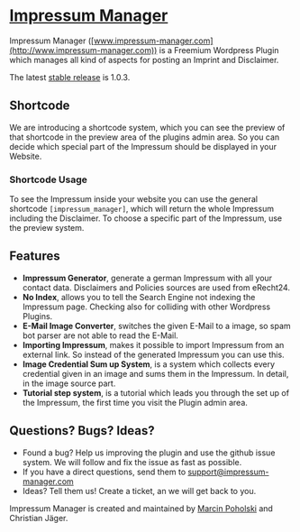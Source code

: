 # [Impressum Manager](http://www.impressum-manager.com)

Impressum Manager ([www.impressum-manager.com](http://www.impressum-manager.com)) is a Freemium Wordpress Plugin which manages all kind of aspects for posting an Imprint and Disclaimer.

The latest [stable release](https://wordpress.org/plugins/impressum-manager/) is 1.0.3.

## Shortcode

We are introducing a shortcode system, which you can see the preview of that shortcode in the preview area of the plugins admin area. So you can decide which special part of the Impressum should be displayed in your Website.

### Shortcode Usage

To see the Impressum inside your website you can use the general shortcode `[impressum_manager]`, which will return the whole Impressum including the Disclaimer. To choose a specific part of the Impressum, use the preview system.

## Features

- **Impressum Generator**, generate a german Impressum with all your contact data. Disclaimers and Policies sources are used from eRecht24.
- **No Index**, allows you to tell the Search Engine not indexing the Impressum page. Checking also for colliding with other Wordpress Plugins.
- **E-Mail Image Converter**, switches the given E-Mail to a image, so spam bot parser are not able to read the E-Mail.
- **Importing Impressum**, makes it possible to import Impressum from an external link. So instead of the generated Impressum you can use this.
- **Image Credential Sum up System**, is a system which collects every credential given in an image and sums them in the Impressum. In detail, in the image source part.
- **Tutorial step system**, is a tutorial which leads you through the set up of the Impressum, the first time you visit the Plugin admin area.

## Questions? Bugs? Ideas?
- Found a bug? Help us improving the plugin and use the github issue system. We will follow and fix the issue as fast as possible.
- If you have a direct questions, send them to support@impressum-manager.com
- Ideas? Tell them us! Create a ticket, an we will get back to you.

Impressum Manager is created and maintained by [Marcin Poholski](http://www.mapo-dev.com/) and Christian Jäger.


